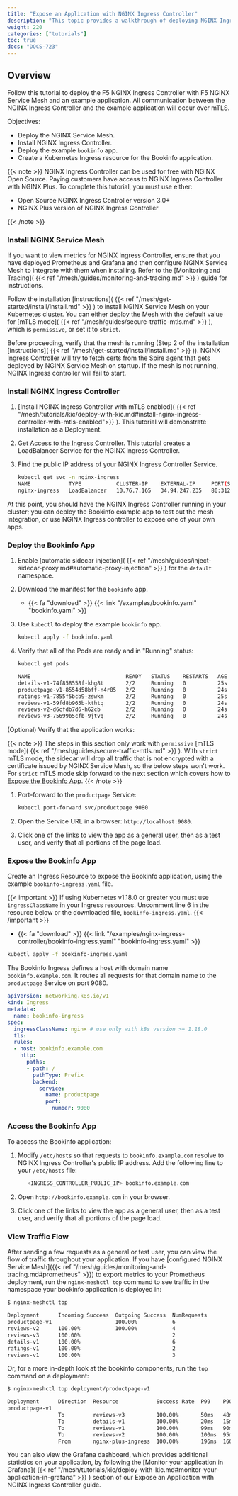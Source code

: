 ```yaml
---
title: "Expose an Application with NGINX Ingress Controller"
description: "This topic provides a walkthrough of deploying NGINX Ingress Controller for Kubernetes to expose an application within NGINX Service Mesh."
weight: 220
categories: ["tutorials"]
toc: true
docs: "DOCS-723"
---
```


## Overview

Follow this tutorial to deploy the F5 NGINX Ingress Controller with F5 NGINX Service Mesh and an example application.
All communication between the NGINX Ingress Controller and the example application will occur over mTLS.

Objectives:

- Deploy the NGINX Service Mesh.
- Install NGINX Ingress Controller.
- Deploy the example `bookinfo` app.
- Create a Kubernetes Ingress resource for the Bookinfo application.

{{< note >}}
NGINX Ingress Controller can be used for free with NGINX Open Source. Paying customers have access to NGINX Ingress Controller with NGINX Plus.
To complete this tutorial, you must use either:

- Open Source NGINX Ingress Controller version 3.0+
- NGINX Plus version of NGINX Ingress Controller

{{< /note >}}

### Install NGINX Service Mesh

If you want to view metrics for NGINX Ingress Controller, ensure that you have deployed Prometheus and Grafana and then configure NGINX Service Mesh to integrate with them when installing. Refer to the [Monitoring and Tracing]( {{< ref "/mesh/guides/monitoring-and-tracing.md" >}} ) guide for instructions.

Follow the installation [instructions]( {{< ref "/mesh/get-started/install/install.md" >}} ) to install NGINX Service Mesh on your Kubernetes cluster.
You can either deploy the Mesh with the default value for [mTLS mode]( {{< ref "/mesh/guides/secure-traffic-mtls.md" >}} ), which is `permissive`, or set it to `strict`.

Before proceeding, verify that the mesh is running (Step 2 of the installation [instructions]( {{< ref "/mesh/get-started/install/install.md" >}} )).
NGINX Ingress Controller will try to fetch certs from the Spire agent that gets deployed by NGINX Service Mesh on startup. If the mesh is not running, NGINX Ingress controller will fail to start.

### Install NGINX Ingress Controller

1. [Install NGINX Ingress Controller with mTLS enabled]( {{< ref "/mesh/tutorials/kic/deploy-with-kic.md#install-nginx-ingress-controller-with-mtls-enabled">}} ). This tutorial will demonstrate installation as a Deployment.
2. [Get Access to the Ingress Controller](https://docs.nginx.com/nginx-ingress-controller/installation/installation-with-manifests/#4-get-access-to-the-ingress-controller). This tutorial creates a LoadBalancer Service for the NGINX Ingress Controller.
3. Find the public IP address of your NGINX Ingress Controller Service.

    ```bash
    kubectl get svc -n nginx-ingress
    NAME            TYPE           CLUSTER-IP    EXTERNAL-IP     PORT(S)                      AGE
    nginx-ingress   LoadBalancer   10.76.7.165   34.94.247.235   80:31287/TCP,443:31923/TCP   66s
    ```

 At this point, you should have the NGINX Ingress Controller running in your cluster; you can deploy the Bookinfo example app to test out the mesh integration, or use NGINX Ingress controller to expose one of your own apps.

### Deploy the Bookinfo App

1. Enable [automatic sidecar injection]( {{< ref "/mesh/guides/inject-sidecar-proxy.md#automatic-proxy-injection" >}} ) for the `default` namespace.
1. Download the manifest for the `bookinfo` app.
    - {{< fa "download" >}} {{< link "/examples/bookinfo.yaml" "bookinfo.yaml" >}}
1. Use `kubectl` to deploy the example `bookinfo` app.

    ```bash
    kubectl apply -f bookinfo.yaml
    ```

1. Verify that all of the Pods are ready and in "Running" status:

    ```bash
    kubectl get pods

    NAME                              READY   STATUS    RESTARTS   AGE
    details-v1-74f858558f-khg8t       2/2     Running   0          25s
    productpage-v1-8554d58bff-n4r85   2/2     Running   0          24s
    ratings-v1-7855f5bcb9-zswkm       2/2     Running   0          25s
    reviews-v1-59fd8b965b-kthtq       2/2     Running   0          24s
    reviews-v2-d6cfdb7d6-h62cb        2/2     Running   0          24s
    reviews-v3-75699b5cfb-9jtvq       2/2     Running   0          24s

    ```

(Optional) Verify that the application works:

{{< note >}}
The steps in this section only work with `permissive` [mTLS mode]( {{< ref "/mesh/guides/secure-traffic-mtls.md" >}} ). With `strict` mTLS mode, the sidecar will drop all traffic that is not encrypted with a certificate issued by NGINX Service Mesh, so the below steps won't work. For `strict` mTLS mode skip forward to the next section which covers how to [Expose the Bookinfo App](#expose-the-bookinfo-app).
{{< /note >}}

1. Port-forward to the `productpage` Service:

    ```bash
    kubectl port-forward svc/productpage 9080
    ```

2. Open the Service URL in a browser: `http://localhost:9080`.
3. Click one of the links to view the app as a general user, then as a test user, and verify that all portions of the page load.

### Expose the Bookinfo App

Create an Ingress Resource to expose the Bookinfo application, using the example `bookinfo-ingress.yaml` file.

{{< important >}}
If using Kubernetes v1.18.0 or greater you must use `ingressClassName` in your Ingress resources. Uncomment line 6 in the resource below or the downloaded file, `bookinfo-ingress.yaml`.
{{< /important >}}

- {{< fa "download" >}} {{< link "/examples/nginx-ingress-controller/bookinfo-ingress.yaml" "bookinfo-ingress.yaml" >}}

```bash
kubectl apply -f bookinfo-ingress.yaml
```

The Bookinfo Ingress defines a host with domain name `bookinfo.example.com`. It routes all requests for that domain name to the `productpage` Service on port 9080.

```yaml
apiVersion: networking.k8s.io/v1
kind: Ingress
metadata:
  name: bookinfo-ingress
spec:
  ingressClassName: nginx # use only with k8s version >= 1.18.0
  tls:
  rules:
  - host: bookinfo.example.com
    http:
      paths:
      - path: /
        pathType: Prefix
        backend:
          service:
            name: productpage
            port:
              number: 9080
```

### Access the Bookinfo App

To access the Bookinfo application:

1. Modify `/etc/hosts` so that requests to `bookinfo.example.com` resolve to NGINX Ingress Controller's public IP address.
    Add the following line to your `/etc/hosts` file:

    ```bash
       <INGRESS_CONTROLLER_PUBLIC_IP> bookinfo.example.com
    ```

2. Open `http://bookinfo.example.com` in your browser.
3. Click one of the links to view the app as a general user, then as a test user, and verify that all portions of the page load.

### View Traffic Flow

After sending a few requests as a general or test user, you can view the flow of traffic throughout your application. If you have [configured NGINX Service Mesh]({{< ref "/mesh/guides/monitoring-and-tracing.md#prometheus" >}}) to export metrics to your Prometheus deployment, run the `nginx-meshctl top` command to see traffic in the namespace your bookinfo application is deployed in:

```txt
$ nginx-meshctl top

Deployment      Incoming Success  Outgoing Success  NumRequests
productpage-v1                    100.00%           6
reviews-v2      100.00%           100.00%           4
reviews-v3      100.00%                             2
details-v1      100.00%                             6
ratings-v1      100.00%                             2
reviews-v1      100.00%                             3
```

Or, for a more in-depth look at the bookinfo components, run the `top` command on a deployment:

```txt
$ nginx-meshctl top deployment/productpage-v1

Deployment      Direction  Resource            Success Rate  P99    P90    P50   NumRequests
productpage-v1
                To         reviews-v3          100.00%       50ms   48ms   40ms  2
                To         details-v1          100.00%       20ms   15ms   3ms   6
                To         reviews-v1          100.00%       99ms   90ms   20ms  3
                To         reviews-v2          100.00%       100ms  95ms   75ms  4
                From       nginx-plus-ingress  100.00%       196ms  160ms  75ms  6
```

You can also view the Grafana dashboard, which provides additional statistics on your application, by following the [Monitor your application in Grafana]( {{< ref "/mesh/tutorials/kic/deploy-with-kic.md#monitor-your-application-in-grafana" >}} ) section of our Expose an Application with NGINX Ingress Controller guide.
